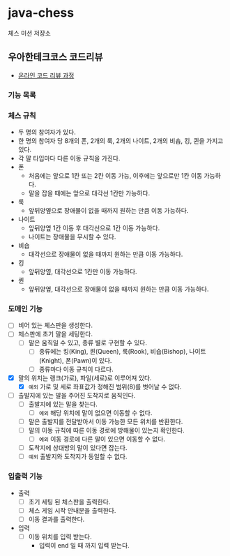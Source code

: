 # java-chess

체스 미션 저장소

## 우아한테크코스 코드리뷰

- [온라인 코드 리뷰 과정](https://github.com/woowacourse/woowacourse-docs/blob/master/maincourse/README.md)

### 기능 목록

### 체스 규칙

- 두 명의 참여자가 있다.
- 한 명의 참여자 당 8개의 폰, 2개의 룩, 2개의 나이트, 2개의 비숍, 킹, 퀸을 가지고 있다.
- 각 말 타입마다 다른 이동 규칙을 가진다.
- 폰
    - 처음에는 앞으로 1칸 또는 2칸 이동 가능, 이후에는 앞으로만 1칸 이동 가능하다.
    - 말을 잡을 때에는 앞으로 대각선 1칸만 가능하다.
- 룩
    - 앞뒤양옆으로 장애물이 없을 때까지 원하는 만큼 이동 가능하다.
- 나이트
    - 앞뒤양옆 1칸 이동 후 대각선으로 1칸 이동 가능하다.
    - 나이트는 장애물을 무시할 수 있다.
- 비숍
    - 대각선으로 장애물이 없을 때까지 원하는 만큼 이동 가능하다.
- 킹
    - 앞뒤양옆, 대각선으로 1칸만 이동 가능하다.
- 퀸
    - 앞뒤양옆, 대각선으로 장애물이 없을 때까지 원하는 만큼 이동 가능하다.

### 도메인 기능

- [ ] 비어 있는 체스판을 생성한다.
- [ ] 체스판에 초기 말을 세팅한다.
    - [ ] 말은 움직일 수 있고, 종류 별로 구현할 수 있다.
        - [ ] 종류에는 킹(King), 퀸(Queen), 룩(Rook), 비숍(Bishop), 나이트(Knight), 폰(Pawn)이 있다.
        - [ ] 종류마다 이동 규칙이 다르다.
- [x] 말의 위치는 랭크(가로), 파일(세로)로 이루어져 있다.
    - [x] `예외` 가로 및 세로 좌표값가 정해진 범위(8)를 벗어날 수 없다.
- [ ] 출발지에 있는 말을 주어진 도착지로 움직인다.
    - [ ] 출발지에 있는 말을 찾는다.
        - [ ] `예외` 해당 위치에 말이 없으면 이동할 수 없다.
    - [ ] 말은 출발지를 전달받아서 이동 가능한 모든 위치를 반환한다.
    - [ ] 말의 이동 규칙에 따른 이동 경로에 방해물이 있는지 확인한다.
        - [ ] `예외` 이동 경로에 다른 말이 있으면 이동할 수 없다.
    - [ ] 도착지에 상대방의 말이 있다면 잡는다.
    - [ ] `예외` 출발지와 도착지가 동일할 수 없다.

### 입출력 기능

- 출력
    - [ ] 초기 세팅 된 체스판을 출력한다.
    - [ ] 체스 게임 시작 안내문을 출력한다.
    - [ ] 이동 결과를 출력한다.
- 입력
    - [ ] 이동 위치를 입력 받는다.
        - 입력이 end 일 때 까지 입력 받는다.
